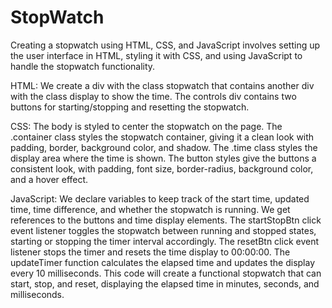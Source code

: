 # StopWatch

Creating a stopwatch using HTML, CSS, and JavaScript involves setting up the user interface in HTML, styling it with CSS, and using JavaScript to handle the stopwatch functionality.

HTML: We create a div with the class stopwatch that contains another div with the class display to show the time. The controls div contains two buttons for starting/stopping and resetting the stopwatch.

CSS:
The body is styled to center the stopwatch on the page.
The .container class styles the stopwatch container, giving it a clean look with padding, border, background color, and shadow.
The .time class styles the display area where the time is shown.
The button styles give the buttons a consistent look, with padding, font size, border-radius, background color, and a hover effect.

JavaScript:
We declare variables to keep track of the start time, updated time, time difference, and whether the stopwatch is running.
We get references to the buttons and time display elements.
The startStopBtn click event listener toggles the stopwatch between running and stopped states, starting or stopping the timer interval accordingly.
The resetBtn click event listener stops the timer and resets the time display to 00:00:00.
The updateTimer function calculates the elapsed time and updates the display every 10 milliseconds.
This code will create a functional stopwatch that can start, stop, and reset, displaying the elapsed time in minutes, seconds, and milliseconds.
